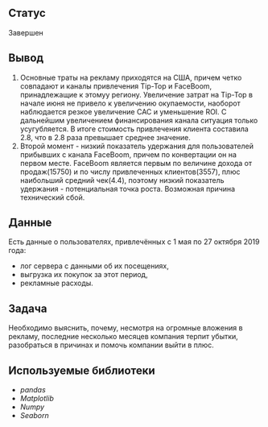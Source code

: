 
## Статус

Завершен

## Вывод

1. Основные траты на рекламу приходятся на США, причем четко совпадают и каналы привлечения Tip-Top и FaceBoom, принадлежащие к этомуу региону. Увеличение затрат на Tip-Top в начале июня не привело к увеличению окупаемости, наоборот наблюдается резкое увеличение CAC и уменьшение ROI. С дальнейшим увеличением финансирования канала ситуация только усугубляется. В итоге стоимость привлечения клиента составила 2.8, что в 2.8 раза превышает среднее значение. 
2. Второй момент - низкий показатель удержания для пользователей прибывших с канала FaceBoom, причем по конвертации он на первом месте. FaceBoom является первым по величине дохода от продаж(15750) и по числу привлеченных клиентов(3557), плюс наибольший средний чек(4.4), поэтому низкий показатель удержания - потенциальная точка роста. Возможная причина технический сбой.

## Данные

Есть данные о пользователях, привлечённых с 1 мая по 27 октября 2019 года:

- лог сервера с данными об их посещениях,
- выгрузка их покупок за этот период,
- рекламные расходы. 

## Задача

Необходимо выяснить, почему, несмотря на огромные вложения в рекламу, последние несколько месяцев компания терпит убытки, разобраться в причинах и помочь компании выйти в плюс.

## Используемые библиотеки

* *pandas*
* *Matplotlib*
* *Numpy*
* *Seaborn*
